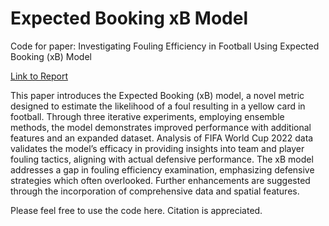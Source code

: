# Expected Booking xB Model 

Code for paper: Investigating Fouling Efficiency in Football Using Expected Booking (xB) Model

[Link to Report](https://arxiv.org/pdf/2307.10411.pdf)

This paper introduces the Expected Booking (xB) model, a novel metric designed to estimate the likelihood of a foul resulting in a yellow card in football. Through three iterative experiments, employing ensemble methods, the model demonstrates improved performance with additional features and an expanded dataset. Analysis of FIFA World Cup 2022 data validates the model’s efficacy in providing insights into team and player fouling tactics, aligning with actual defensive performance. The xB model addresses a gap in fouling efficiency examination, emphasizing defensive strategies which often overlooked. Further enhancements are suggested through the incorporation of comprehensive data and spatial features.

Please feel free to use the code here. Citation is appreciated.
